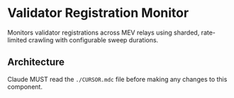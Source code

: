 # Validator Registration Monitor

Monitors validator registrations across MEV relays using sharded, rate-limited crawling with configurable sweep durations.

## Architecture  
Claude MUST read the `./CURSOR.mdc` file before making any changes to this component.
